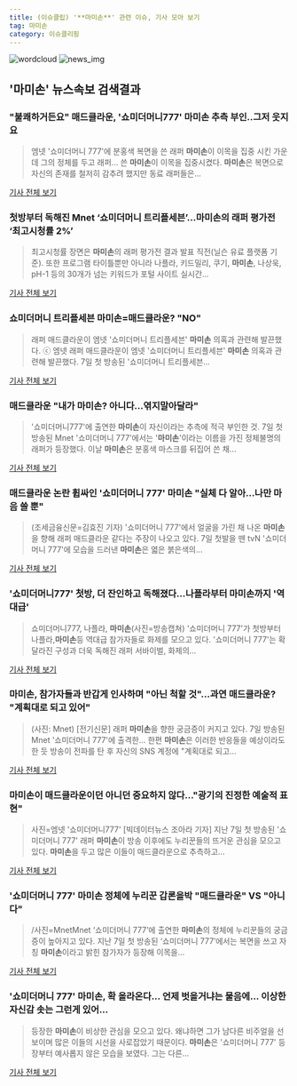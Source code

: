 ```yaml
---
title: (이슈클립) '**마미손**' 관련 이슈, 기사 모아 보기
tag: 마미손
category: 이슈클리핑
---
```

![wordcloud](https://s3.ap-northeast-2.amazonaws.com/lyrics101-wordcloud/2018-09-08-1536380131.png)
![news_img](https://user-images.githubusercontent.com/42597476/44507050-1206f400-a6e4-11e8-8d98-7ffbfebb353f.png)
## **'**마미손**'** 뉴스속보 검색결과
### "불쾌하거든요" 매드클라운, '쇼미더머니777' **마미손** 추측 부인..그저 웃지요

>엠넷 '쇼미더머니 777'에 분홍색 복면을 쓴 래퍼 **마미손**이 이목을 집중 시킨 가운데 그의 정체를 두고 래퍼... 쓴 **마미손**이 이목을 집중시켰다. **마미손**은 복면으로 자신의 존재를 철저히 감추려 했지만 동료 래퍼들은...

<a href="http://www.osen.co.kr/article/G1110984932" target="_blank">기사 전체 보기</a>

### 첫방부터 독해진 Mnet ‘쇼미더머니 트리플세븐’...**마미손**의 래퍼 평가전 ‘최고시청률 2%’

>최고시청률 장면은 **마미손**의 래퍼 평가전 결과 발표 직전(닐슨 유료 플랫폼 기준). 또한 프로그램 타이틀뿐만 아니라 나플라, 키드밀리, 쿠기, **마미손**, 나상욱, pH-1 등의 30개가 넘는 키워드가 포털 사이트 실시간...

<a href="http://www.sedaily.com/NewsView/1S4K1RAVPB" target="_blank">기사 전체 보기</a>

### 쇼미더머니 트리플세븐 **마미손**=매드클라운? "NO"

>래퍼 매드클라운이 엠넷 '쇼미더머니 트리플세븐' **마미손** 의혹과 관련해 발끈했다. ⓒ 엠넷 래퍼 매드클라운이 엠넷 '쇼미더머니 트리플세븐' **마미손** 의혹과 관련해 발끈했다. 7일 첫 방송된 '쇼미더머니 트리플세븐...

<a href="http://www.dailian.co.kr/news/view/738046/?sc=naver" target="_blank">기사 전체 보기</a>

### 매드클라운 "내가 **마미손**? 아니다…엮지말아달라"

>'쇼미더머니777'에 출연한 **마미손**이 자신이라는 추측에 적극 부인한 것. 7일 첫 방송된 Mnet '쇼미더머니 777'에서는 '**마미손**'이라는 이름을 가진 정체불명의 래퍼가 등장했다. 이날 **마미손**은 분홍색 마스크를 뒤집어 쓴 채...

<a href="http://www.segye.com/content/html/2018/09/08/20180908000623.html?OutUrl=naver" target="_blank">기사 전체 보기</a>

### 매드클라운 논란 휩싸인 '쇼미더머니 777' **마미손** "실체 다 알아…나만 마음 쓸 뿐"

>  (조세금융신문=김효진 기자) '쇼미더머니 777'에서 얼굴을 가린 채 나온 **마미손**을 향해 래퍼 매드클라운 같다는 주장이 나오고 있다.   7일 첫발을 뗀 tvN '쇼미더머니 777'에 모습을 드러낸 **마미손**은 엷은 붉은색의...

<a href="http://www.tfnews.co.kr/news/article.html?no=52847" target="_blank">기사 전체 보기</a>

### '쇼미더머니777' 첫방, 더 잔인하고 독해졌다…나플라부터 **마미손**까지 '역대급'

>쇼미더머니777, 나플라, **마미손**(사진=방송캡쳐) '쇼미더머니 777'가 첫방부터 나플라,**마미손**등 역대급 참가자들로 화제를 모으고 있다. '쇼미더머니 777'는 확 달라진 구성과 더욱 독해진 래퍼 서바이벌, 화제의...

<a href="http://news.hankyung.com/article/201809083661I" target="_blank">기사 전체 보기</a>

### **마미손**, 참가자들과 반갑게 인사하며 "아닌 척할 것"…과연 매드클라운? "계획대로 되고 있어"

>(사진: Mnet) [전기신문] 래퍼 **마미손**을 향한 궁금증이 커지고 있다. 7일 방송된 Mnet '쇼미더머니 777'에 출격한... 한편 **마미손**은 이러한 반응들을 예상이라도 한 듯 방송이 전파를 탄 후 자신의 SNS 계정에 "계획대로 되고...

<a href="http://www.electimes.com/article.php?aid=1536361380164474082" target="_blank">기사 전체 보기</a>

### **마미손**이 매드클라운이던 아니던 중요하지 않다..."광기의 진정한 예술적 표현"

>사진=엠넷 '쇼미더머니777' [빅데이터뉴스 조아라 기자] 지난 7일 첫 방송된 '쇼미더머니 777' 래퍼 **마미손**이 방송 이후에도 누리꾼들의 뜨거운 관심을 모으고 있다. **마미손**을 두고 많은 이들이 매드클라운으로 추측하고...

<a href="http://www.thebigdata.co.kr/view.php?ud=201809080859004758c2f6b121bc_23" target="_blank">기사 전체 보기</a>

### '쇼미더머니 777' **마미손** 정체에 누리꾼 갑론을박 "매드클라운" VS "아니다"

>/사진=MnetMnet ‘쇼미더머니 777’에 출연한 **마미손**의 정체에 누리꾼들의 궁금증이 높아지고 있다. 지난 7일 첫 방송된 ‘쇼미더머니 777’에서는 복면을 쓰고 자칭 **마미손**이라고 밝힌 참가자가 등장해 이목을...

<a href="http://www.asiatoday.co.kr/view.php?key=20180908010004358" target="_blank">기사 전체 보기</a>

### '쇼미더머니 777' **마미손**, 확 올라온다... 언제 벗을거냐는 물음에... 이상한 자신감 솟는 그런게 있어...

>등장한 **마미손**이 비상한 관심을 모으고 있다.   왜냐하면 그가 남다른 비주얼을 선보이며 많은 이들의 시선을 사로잡았기 때문이다.   **마미손**은 '쇼미더머니 777' 등장부터 예사롭지 않은 모습을 보였다. 그는 다른...

<a href="http://www.mediajeju.com/news/articleView.html?idxno=309470" target="_blank">기사 전체 보기</a>


